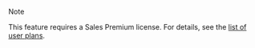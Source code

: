 <!-- markdownlint-disable-file MD041 -->
> [!NOTE]
> This feature requires a Sales Premium license. For details, see the [list of user plans][1].

<!-- Referenced links -->
[1]: https://docs.superoffice.com/en/admin/license/user-plans.html

